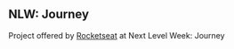 ## NLW: Journey
Project offered by [Rocketseat](https://app.rocketseat.com.br/) at Next Level Week: Journey

